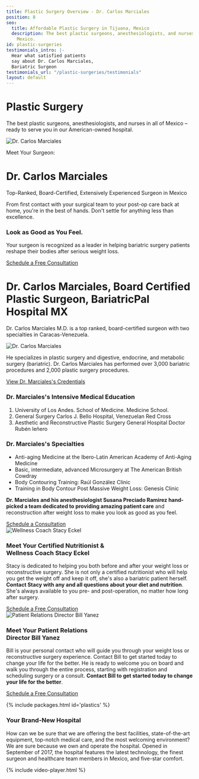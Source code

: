 ```yaml
---
title: Plastic Surgery Overview - Dr. Carlos Marciales
position: 8
seo:
  title: Affordable Plastic Surgery in Tijuana, Mexico
  description: The best plastic surgeons, anesthesiologists, and nurses in all of
    Mexico.
id: plastic-surgeries
testimonials_intro: |-
  Hear what satisfied patients
  say about Dr. Carlos Marciales,
  Bariatric Surgeon
testimonials_url: "/plastic-surgeries/testimonials"
layout: default
---
```


<div class='hero hero--marcialesPlastics'>
  <div class='hero-wrap'>
    <div class='hero-caption u-alignBottom'>
      <div class='hero-box hero-box--transparent u-size5of9 u-xs-size10of12 u-xxs-sizeFull'>
        <h1 class='u-mt0'>
          Plastic Surgery
        </h1>
        <p class='t3 u-mb0'>
          The best plastic surgeons, anesthesiologists,
          and nurses in all of Mexico – ready to serve you
          in our American-owned hospital.
        </p>
      </div>
    </div>
  </div>
</div>

<div class='wrap'>
  <div class='section u-py4'>
    <div class='section-row'>
      <div class='section-chunk u-size9of16 u-px2 u-xs-sizeFull'>
        <img src='/uploads/dr-carlos-marciales-surgery.jpg' alt='Dr. Carlos Marciales' />
      </div>
      <div class='section-chunk u-size7of16 u-px2 u-xs-sizeFull'>
        <p class='u-textSecondary u-mb0'>
          Meet Your Surgeon:
        </p>
        <h1 class='u-mt0'>
          Dr. Carlos Marciales
        </h1>
        <p class='t3 u-textPrimary u-mt0'>
          Top-Ranked, Board-Certified,
          Extensively Experienced Surgeon in Mexico
        </p>
        <p>
          From first contact with your surgical team to your post-op care back at home, you're in the best of hands. Don't settle for anything less than excellence.
        </p>
      </div>
    </div>
  </div>
</div>

<div class='section-hero' data-cover='machine'>
  <div class='section-heroWrap'>
    <div class='section-heroBox u-alignCenter u-mAuto u-px0'>
      <h3 class='u-m0'>
        <strong>Look as Good as You Feel.</strong>
      </h3>
      <p class='t3 u-mt0'>
        Your surgeon is recognized as a leader in
        helping bariatric surgery patients reshape
        their bodies after serious weight loss.
      </p>
      <a class='btn u-mt2' href='https://bariatricpal.typeform.com/to/FIdZ6c'>
        Schedule a Free Consultation
      </a>
    </div>
  </div>
</div>

<div class='wrap'>
  <div class='section u-py6'>
    <div class='section-row'>
      <div class='section-chunk u-size2of5 u-px2 u-xs-size10of12 u-xxs-sizeFull'>
        <h1 class='u-mt0'>
          Dr. Carlos Marciales,
          Board Certified Plastic
          Surgeon, BariatricPal
          Hospital MX
        </h1>
        <p class='t3 u-textPrimary note note--primary'>
          Dr. Carlos Marciales M.D. is a top ranked, board-certified surgeon with two specialties in Caracas-Venezuela.
        </p>
        <img class='u-py1' src='/uploads/dr-carlos-marciales.jpg' alt='Dr. Carlos Marciales'/>
        <p>
          He specializes in plastic surgery and digestive, endocrine, and metabolic surgery (bariatric). Dr. Carlos Marciales has performed over 3,000 bariatric procedures and 2,000 plastic surgery procedures.
        </p>
        <a class='u-mt1' href='/plastic-surgeries/credentials-dr-carlos-marciales'>
          View Dr. Marciales's Credentials
        </a>
      </div>
      <div class='section-chunk u-size3of5 u-px4 u-pr2 u-xs-sizeFull u-xs-pl2 u-xs-mt3'>
        <h3 class='u-mt0'>
          <strong>Dr. Marciales's</strong> Intensive Medical Education
        </h3>
        <ol class='checkList'>
          <li class='checkList-item'>
            University of Los Andes. School of Medicine. Medicine School.
          </li>
          <li class='checkList-item'>
            General Surgery Carlos J. Bello Hospital, Venezuelan Red Cross
          </li>
          <li class='checkList-item'>
            Aesthetic and Reconstructive Plastic Surgery General Hospital Doctor Rubén leñero
          </li>
        </ol>
        <h3 class='u-mt4'>
          <strong>Dr. Marciales's</strong> Specialties
        </h3>
        <ul class='checkList'>
          <li class='checkList-item'>
            Anti-aging Medicine at the Ibero-Latin American Academy of Anti-Aging Medicine
          </li>
          <li class='checkList-item'>
            Basic, intermediate, advanced Microsurgery at The American British Cowdray
          </li>
          <li class='checkList-item'>
            Body Contouring Training: Raúl González Clinic
          </li>
          <li class='checkList-item'>
            Training in Body Contour Post Massive Weight Loss: Genesis Clinic
          </li>
        </ul>
        <div class='card u-mt4'>
          <p class='u-m0 u-size13of16'>
            <strong>Dr. Marciales and his anesthesiologist Susana Preciado Ramirez hand-picked a team dedicated to providing amazing patient care</strong> and reconstruction after weight loss to make you look as good as you feel.
          </p>
          <a class='btn u-mt4' href='https://bariatricpal.typeform.com/to/FIdZ6c'>
            Schedule a Consultation
          </a>
        </div>
      </div>
    </div>
  </div>

  <div class='section u-py3'>
    <div class='section-row u-py3'>
      <div class='section-chunk u-size2of5 u-px2 u-xs-size10of12 u-xxs-sizeFull'>
        <img src='/uploads/stacy-eckel.jpg' alt='Wellness Coach Stacy Eckel' />
      </div>
      <div class='section-chunk u-size2of4 u-px4 u-xs-size10of12 u-xs-mt3 u-xxs-sizeFull'>
        <h3 class='u-textPrimary u-mt0'>
        Meet Your Certified Nutritionist &<br/>
        Wellness Coach Stacy Eckel
        </h3>
        <p class='t-smaller'>
        Stacy is dedicated to helping you both before and after your weight loss or reconstructive surgery.
        She is not only a certified nutritionist who will help you get the weight off and keep it off,
        she's also a bariatric patient herself. <strong>Contact Stacy with any and all questions about your diet and nutrition</strong>.
        She's always available to you pre- and post-operation, no matter how long after surgery.
        </p>
        <a class='btn u-mt2' href='https://bariatricpal.typeform.com/to/FIdZ6c'>
        Schedule a Free Consultation
        </a>
      </div>
    </div>
    <div class='section-row u-py3'>
      <div class='section-chunk u-size2of5 u-px2 u-xs-size10of12 u-xxs-sizeFull'>
        <img src='/uploads/bill-yanez.jpg' alt='Patient Relations Director Bill Yanez' />
      </div>
      <div class='section-chunk u-size2of4 u-px4 u-xs-size10of12 u-xs-mt3 u-xxs-sizeFull'>
        <h3 class='u-textPrimary u-mt0'>
        Meet Your Patient Relations<br/>
        Director Bill Yanez
        </h3>
        <p class='t-smaller'>
        Bill is your personal contact who will guide you through your weight loss or reconstructive surgery experience. Contact Bill to get started today to change your life for the better. He is ready to welcome you on board and walk you through the entire process, starting with registration and scheduling surgery or a consult.  <strong>Contact Bill to get started today to change your life for the better</strong>.
        </p>
        <a class='btn u-mt2' href='https://bariatricpal.typeform.com/to/FIdZ6c'>
        Schedule a Free Consultation
        </a>
      </div>
    </div>
  </div>

  {% include packages.html id='plastics' %}

  <div class='section u-py6'>
    <div class='section-row u-alignCenter'>
      <h3 class='u-mt0'>
        <strong>Your Brand-New Hospital</strong>
      </h3>
      <p class='u-size13of16 u-mAuto u-px2 u-xxs-sizeFull'>
        How can we be sure that we are offering the best facilities, state-of-the-art equipment, top-notch medical care, and the most welcoming environment? We are sure because we own and operate the hospital. Opened in September of 2017, the hospital features the latest technology, the finest surgeon and healthcare team members in Mexico, and five-star comfort.
      </p>
    </div>
  </div>
</div>

{% include video-player.html %}
